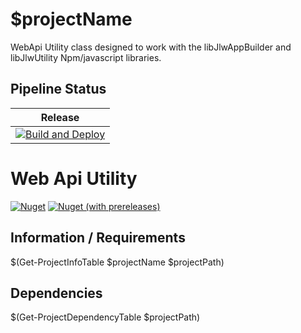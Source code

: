 <!-- $(
	## Add Poweshell template variables Here ##
	$projectName = "Jlw.Utilities.WebApiUtility"
) -->
# $projectName
WebApi Utility class designed to work with the libJlwAppBuilder and libJlwUtility Npm/javascript libraries.

## Pipeline Status

| Release |
|-----|
| [![Build and Deploy](https://github.com/JasonLWalker/$($projectName)/actions/workflows/build-deploy.yml/badge.svg)](https://github.com/JasonLWalker/$($projectName)/actions/workflows/build-deploy.yml) |

# Web Api Utility
<!-- $( 
	$projectName = "Jlw.Utilities.WebApiUtility"
	$projectPath = "$($buildPath)**\$($projectName).csproj"
) -->
[![Nuget](https://img.shields.io/nuget/v/$($projectName)?label=$($projectName)%20%28release%29)](https://www.nuget.org/packages/$($projectName)/#versions-body-tab) [![Nuget (with prereleases)](https://img.shields.io/nuget/vpre/$($projectName)?label=$($projectName)%20%28preview%29)](https://www.nuget.org/packages/$($projectName)/#versions-body-tab)

## Information / Requirements
$(Get-ProjectInfoTable $projectName $projectPath)

## Dependencies

$(Get-ProjectDependencyTable $projectPath)

